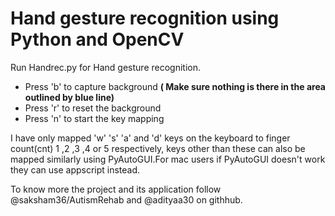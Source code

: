# Hand gesture recognition using Python and OpenCV

Run Handrec.py for Hand gesture recognition.

- Press 'b' to capture background __( Make sure nothing is there in the area outlined by blue line)__
- Press 'r' to reset the background
- Press 'n' to start the key mapping

I have only mapped 'w' 's' 'a' and 'd' keys on the keyboard to finger count(cnt) 1 ,2 ,3 ,4 or 5 respectively, keys other than these can also  be mapped similarly using PyAutoGUI.For mac users if PyAutoGUI doesn't work they can use appscript instead.

To know more the project and its application follow @saksham36/AutismRehab and @adityaa30 on githhub.
